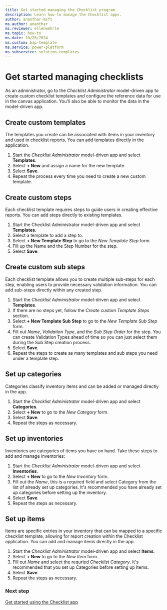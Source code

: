 ```yaml
---
title: Get started managing the Checklist program
description: Learn how to manage the Checklist apps.
author: ananthar-msft
ms.author: ananthar
ms.reviewer: ellenwehrle
ms.topic: how-to
ms.date: 10/28/2024
ms.custom: bap-template
ms.service: power-platform
ms.subservice: solution-templates
---
```

# Get started managing checklists

As an administrator, go to the *Checklist Administrator* model-driven app to create custom checklist templates and configure the reference data for use in the canvas application. You'll also be able to monitor the data in the model-driven app.

## Create custom templates

The templates you create can be associated with items in your inventory and used in checklist reports. You can add templates directly in the application.

1. Start the *Checklist Administrator* model-driven app and select **Templates**.
1. Select **+ New** and assign a name for the new template.
1. Select **Save**.
1. Repeat the process every time you need to create a new custom template.

## Create custom steps

Each checklist template requires steps to guide users in creating effective reports. You can add steps directly to existing templates.

1. Start the Checklist Administrator model-driven app and select **Templates**.
1. Select a template to add a step to.
1. Select **+ New Template Step** to go to the *New Template Step* form.
1. Fill up the Name and the Step Number for the step.
1. Select **Save**.

## Create custom sub steps

Each checklist template allows you to create multiple sub-steps for each step, enabling users to provide necessary validation information. You can add sub-steps directly within any created step.

1. Start the *Checklist Administrator* model-driven app and select **Templates**.
1. If there are no steps yet, follow the *Create custom Template Steps* section.
1. Select **+ New Template Sub Step** to go to the *New Template Sub Step* form.
1. Fill out *Name*, *Validation Type*, and the *Sub Step Order* for the step. You can create Validation Types ahead of time so you can just select them during the Sub Step creation process.
1. Select **Save**.
1. Repeat the steps to create as many templates and sub steps you need under a template step.

## Set up categories

Categories classify inventory items and can be added or managed directly in the app.

1. Start the *Checklist Administrator* model-driven app and select **Categories**.
1. Select **+ New** to go to the *New Category* form.
1. Select **Save**.
1. Repeat the steps as necessary.

## Set up inventories

Inventories are categories of items you have on hand. Take these steps to add and manage inventories:

1. Start the *Checklist Administrator* model-driven app and select **Inventories**.
1. Select **+ New** to go to the *New Inventory* form.
1. Fill out the *Name*, this is a required field and select Category from the list of already set up categories. It's recommended you have already set up categories before setting up the inventory.
1. Select **Save**.
1. Repeat the steps as necessary.

## Set up items

Items are specific entries in your inventory that can be mapped to a specific checklist template, allowing for report creation within the Checklist application. You can add and manage items directly in the app.

1. Start the *Checklist Administrator* model-driven app and select **Items**.
1. Select **+ New** to go to the *New Item* form.
1. Fill out *Name* and select the requried *Checklist Category*. It's recommended that you set up Categories before setting up Items.
1. Select **Save**.
1. Repeat the steps as necessary.

### Next step

[Get started using the Checklist app](use.md)

